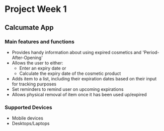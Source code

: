 # Project Week 1

## Calcumate App

### Main features and functions
- Provides handy information about using expired cosmetics and 'Period-After-Opening'
- Allows the user to either:
  - Enter an expiry date or 
  - Calculate the expiry date of the cosmetic product
- Adds item to a list, including their expiration dates based on their input for tracking purposes
- Set reminders to remind user on upcoming expirations
- Allows physical removal of item once it has been used up/expired

### Supported Devices
- Mobile devices
- Desktops/Laptops

